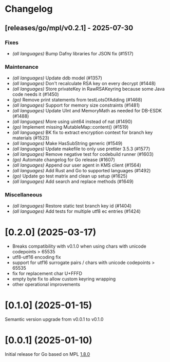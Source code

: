 # Changelog

## [releases/go/mpl/v0.2.1] - 2025-07-30

### Fixes

- *(all languages)* Bump Dafny libraries for JSON fix (#1517)

### Maintenance

- *(all languages)* Update ddb model (#1357)
- *(all languages)* Don't recalculate RSA key on every decrypt (#1448)
- *(all languages)* Store privateKey in RawRSAKeyring because some Java code needs it (#1450)
- *(go)* Remove print statements from testLotsOfAdding (#1468)
- *(all languages)* Support for memory size constraints (#1481)
- *(all languages)* Update UInt and MemoryMath as needed for DB-ESDK (#1488)
- *(all languages)* More using uint64 instead of nat (#1490)
- *(go)* Implement missing MutableMap::content() (#1519)
- *(all languages)* BK fix to extract encryption context for branch key materials (#1523)
- *(all languages)* Make HasSubString generic (#1549)
- *(all languages)* Update makefile to only use prettier 3.5.3  (#1577)
- *(all languages)* Remove negative test for codebuild runner (#1603)
- *(go)* Automate changelog for Go release  (#1607)
- *(all languages)* Append our user agent in KMS client (#1564)
- *(all languages)* Add Rust and Go to supported languages  (#1492)
- *(go)* Update go test matrix and clean up setup  (#1625)
- *(all languages)* Add search and replace methods (#1649)

### Miscellaneous

- *(all languages)* Restore static test branch key id (#1404)
- *(all languages)* Add tests for multiple utf8 ec entries (#1424)
# [0.2.0] (2025-03-17)

- Breaks compatibility with v0.1.0 when using chars with unicode codepoints > 65535
- utf8-utf16 encoding fix
- support for utf16 surrogate pairs / chars with unicode codepoints > 65535
- fix for replacement char U+FFFD
- empty byte fix to allow custom keyring wrapping
- other operational improvements

# [0.1.0] (2025-01-15)

Semantic version upgrade from v0.0.1 to v0.1.0

# [0.0.1] (2025-01-10)

Initial release for Go based on MPL [1.8.0](../../../CHANGELOG.md)
